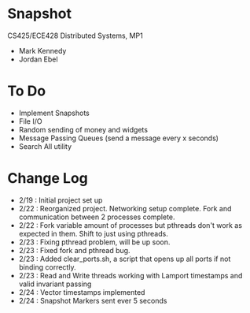Snapshot
========

CS425/ECE428 Distributed Systems, MP1

 - Mark Kennedy
 - Jordan Ebel

To Do
=====
 - Implement Snapshots
 - File I/O
 - Random sending of money and widgets
 - Message Passing Queues (send a message every x seconds)
 - Search All utility

Change Log
==========
 - 2/19 : Initial project set up
 - 2/22 : Reorganized project.  Networking setup complete.  Fork and communication between 2 processes complete.
 - 2/22 : Fork variable amount of processes but pthreads don't work as expected in them. Shift to just using pthreads.
 - 2/23 : Fixing pthread problem, will be up soon.
 - 2/23 : Fixed fork and pthread bug.
 - 2/23 : Added clear_ports.sh, a script that opens up all ports if not binding correctly.
 - 2/23 : Read and Write threads working with Lamport timestamps and valid invariant passing
 - 2/24 : Vector timestamps implemented
 - 2/24 : Snapshot Markers sent ever 5 seconds

